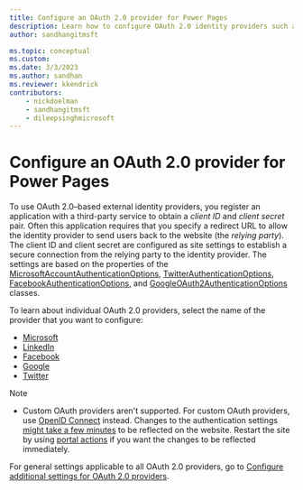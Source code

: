 ```yaml
---
title: Configure an OAuth 2.0 provider for Power Pages
description: Learn how to configure OAuth 2.0 identity providers such as Microsoft, LinkedIn, Facebook, Google, and Twitter in Power Pages.
author: sandhangitmsft

ms.topic: conceptual
ms.custom: 
ms.date: 3/3/2023
ms.author: sandhan
ms.reviewer: kkendrick
contributors:
    - nickdoelman
    - sandhangitmsft
    - dileepsinghmicrosoft
---
```


# Configure an OAuth 2.0 provider for Power Pages

To use OAuth 2.0&ndash;based external identity providers, you register an application with a third-party service to obtain a *client ID* and *client secret* pair. Often this application requires that you specify a redirect URL to allow the identity provider to send users back to the website (the *relying party*). The client ID and client secret are configured as site settings to establish a secure connection from the relying party to the identity provider. The settings are based on the properties of the [MicrosoftAccountAuthenticationOptions](https://msdn.microsoft.com//library/microsoft.owin.security.microsoftaccount.microsoftaccountauthenticationoptions.aspx), [TwitterAuthenticationOptions](/previous-versions/aspnet/dn450335(v=vs.113)), [FacebookAuthenticationOptions](/previous-versions/aspnet/dn253793(v=vs.113)), and [GoogleOAuth2AuthenticationOptions](/previous-versions/aspnet/dn800251(v=vs.113)) classes.  

To learn about individual OAuth 2.0 providers, select the name of the provider that you want to configure:

- [Microsoft](oauth2-microsoft.md)
- [LinkedIn](oauth2-linkedin.md)
- [Facebook](oauth2-facebook.md)
- [Google](oauth2-google.md)
- [Twitter](oauth2-twitter.md)

> [!NOTE]
> - Custom OAuth providers aren't supported. For custom OAuth providers, use [OpenID Connect](openid-provider.md) instead.
> Changes to the authentication settings [might take a few minutes](../admin/clear-server-side-cache.md#caching-changes-for-portals-with-version-926x-or-later) to be reflected on the website. Restart the site by using [portal actions](../../admin/admin-overview.md) if you want the changes to be reflected immediately.

For general settings applicable to all OAuth 2.0 providers, go to [Configure additional settings for OAuth 2.0 providers](oauth2-settings.md).

